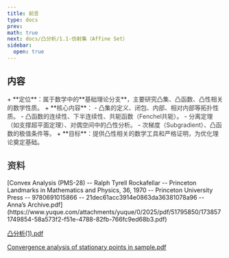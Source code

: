 ```yaml
---
title: 前言
type: docs
prev: 
math: true
next: docs/凸分析/1.1-仿射集（Affine Set）
sidebar:
  open: true
---
```


<h2 id="kpAUL">内容</h2>
+ **<font style="color:rgb(64, 64, 64);">定位</font>**<font style="color:rgb(64, 64, 64);">：属于数学中的</font>**<font style="color:rgb(64, 64, 64);">基础理论分支</font>**<font style="color:rgb(64, 64, 64);">，主要研究凸集、凸函数、凸性相关的数学性质。</font>
+ **<font style="color:rgb(64, 64, 64);">核心内容</font>**<font style="color:rgb(64, 64, 64);">：</font>
    - <font style="color:rgb(64, 64, 64);">凸集的定义、闭包、内部、相对内部等拓扑性质。</font>
    - <font style="color:rgb(64, 64, 64);">凸函数的连续性、下半连续性、共轭函数（Fenchel共轭）。</font>
    - <font style="color:rgb(64, 64, 64);">分离定理（如支撑超平面定理）、对偶空间中的凸性分析。</font>
    - <font style="color:rgb(64, 64, 64);">次梯度（Subgradient）、凸函数的极值条件等。</font>
+ **<font style="color:rgb(64, 64, 64);">目标</font>**<font style="color:rgb(64, 64, 64);">：提供凸性相关的数学工具和严格证明，为优化理论奠定基础。</font>

<h2 id="kwywh"><font style="color:rgb(64, 64, 64);">资料</font></h2>
[Convex Analysis (PMS-28) -- Ralph Tyrell Rockafellar -- Princeton Landmarks in Mathematics and Physics, 36, 1970 -- Princeton University Press -- 9780691015866 -- 21dec61acc3914e0863da36381078a96 -- Anna’s Archive.pdf](https://www.yuque.com/attachments/yuque/0/2025/pdf/51795850/1738571749854-58a573f2-f51e-4788-82fb-766fc9ed68b3.pdf)

[凸分析(1).pdf](https://www.yuque.com/attachments/yuque/0/2025/pdf/51795850/1738569736699-bbb0b478-56ba-41fe-bd16-657365066732.pdf)

[Convergence analysis of stationary points in sample.pdf](https://www.yuque.com/attachments/yuque/0/2025/pdf/51795850/1738569708837-94b34497-62e4-4d8c-9b45-e4f422122377.pdf)

